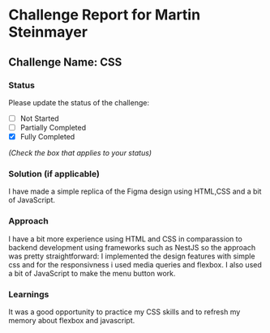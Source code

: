 # Challenge Report for Martin Steinmayer

## Challenge Name: CSS

### Status

Please update the status of the challenge:

- [ ] Not Started
- [ ] Partially Completed
- [X] Fully Completed

*(Check the box that applies to your status)*

### Solution (if applicable)

I have made a simple replica of the Figma design using HTML,CSS and a bit of JavaScript.


### Approach

I have a bit more experience using HTML and CSS in comparassion to backend development using frameworks such as NestJS so the approach was pretty straightforward: I implemented the design features with simple css and for the responsivness i used media queries and flexbox. I also used a bit of JavaScript to make the menu button work.


### Learnings

It was a good opportunity to practice my CSS skills and to refresh my memory about flexbox and javascript.
